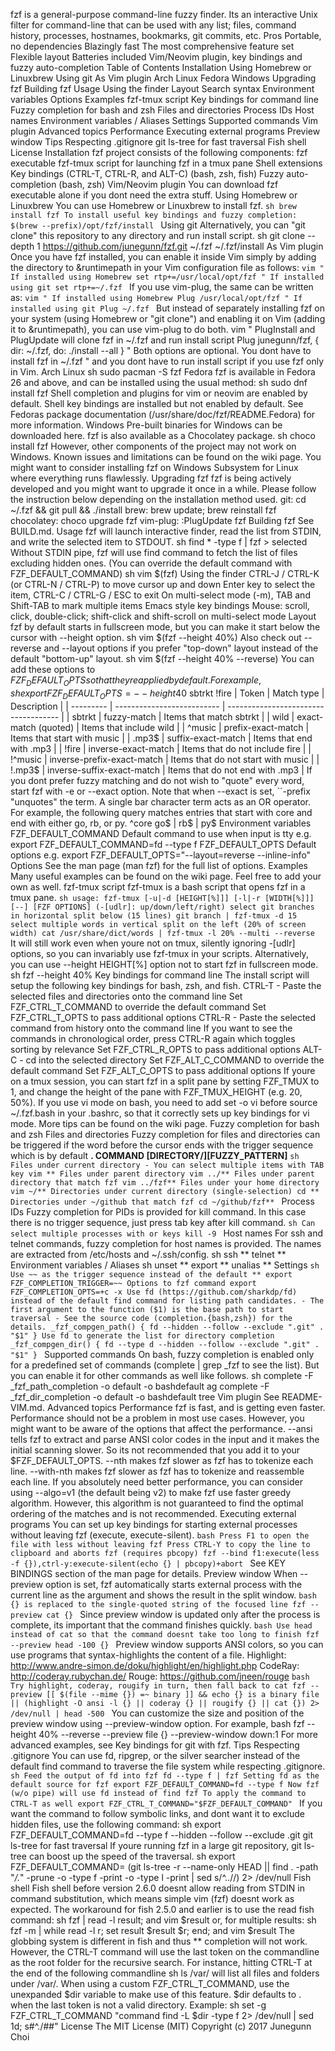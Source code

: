fzf is a general-purpose command-line fuzzy finder. Its an interactive Unix filter for command-line that can be used with any list; files, command history, processes, hostnames, bookmarks, git commits, etc. Pros Portable, no dependencies Blazingly fast The most comprehensive feature set Flexible layout Batteries included Vim/Neovim plugin, key bindings and fuzzy auto-completion Table of Contents Installation Using Homebrew or Linuxbrew Using git As Vim plugin Arch Linux Fedora Windows Upgrading fzf Building fzf Usage Using the finder Layout Search syntax Environment variables Options Examples fzf-tmux script Key bindings for command line Fuzzy completion for bash and zsh Files and directories Process IDs Host names Environment variables / Aliases Settings Supported commands Vim plugin Advanced topics Performance Executing external programs Preview window Tips Respecting .gitignore git ls-tree for fast traversal Fish shell License Installation fzf project consists of the following components: fzf executable fzf-tmux script for launching fzf in a tmux pane Shell extensions Key bindings (CTRL-T, CTRL-R, and ALT-C) (bash, zsh, fish) Fuzzy auto-completion (bash, zsh) Vim/Neovim plugin You can download fzf executable alone if you dont need the extra stuff. Using Homebrew or Linuxbrew You can use Homebrew or Linuxbrew to install fzf. ```sh brew install fzf To install useful key bindings and fuzzy completion: $(brew --prefix)/opt/fzf/install ``` Using git Alternatively, you can "git clone" this repository to any directory and run install script. sh git clone --depth 1 https://github.com/junegunn/fzf.git ~/.fzf ~/.fzf/install As Vim plugin Once you have fzf installed, you can enable it inside Vim simply by adding the directory to &runtimepath in your Vim configuration file as follows: ```vim " If installed using Homebrew set rtp+=/usr/local/opt/fzf " If installed using git set rtp+=~/.fzf ``` If you use vim-plug, the same can be written as: ```vim " If installed using Homebrew Plug /usr/local/opt/fzf " If installed using git Plug ~/.fzf ``` But instead of separately installing fzf on your system (using Homebrew or "git clone") and enabling it on Vim (adding it to &runtimepath), you can use vim-plug to do both. vim " PlugInstall and PlugUpdate will clone fzf in ~/.fzf and run install script Plug junegunn/fzf, { dir: ~/.fzf, do: ./install --all } " Both options are optional. You dont have to install fzf in ~/.fzf " and you dont have to run install script if you use fzf only in Vim. Arch Linux sh sudo pacman -S fzf Fedora fzf is available in Fedora 26 and above, and can be installed using the usual method: sh sudo dnf install fzf Shell completion and plugins for vim or neovim are enabled by default. Shell key bindings are installed but not enabled by default. See Fedoras package documentation (/usr/share/doc/fzf/README.Fedora) for more information. Windows Pre-built binaries for Windows can be downloaded here. fzf is also available as a Chocolatey package. sh choco install fzf However, other components of the project may not work on Windows. Known issues and limitations can be found on the wiki page. You might want to consider installing fzf on Windows Subsystem for Linux where everything runs flawlessly. Upgrading fzf fzf is being actively developed and you might want to upgrade it once in a while. Please follow the instruction below depending on the installation method used. git: cd ~/.fzf && git pull && ./install brew: brew update; brew reinstall fzf chocolatey: choco upgrade fzf vim-plug: :PlugUpdate fzf Building fzf See BUILD.md. Usage fzf will launch interactive finder, read the list from STDIN, and write the selected item to STDOUT. sh find * -type f | fzf > selected Without STDIN pipe, fzf will use find command to fetch the list of files excluding hidden ones. (You can override the default command with FZF_DEFAULT_COMMAND) sh vim $(fzf) Using the finder CTRL-J / CTRL-K (or CTRL-N / CTRL-P) to move cursor up and down Enter key to select the item, CTRL-C / CTRL-G / ESC to exit On multi-select mode (-m), TAB and Shift-TAB to mark multiple items Emacs style key bindings Mouse: scroll, click, double-click; shift-click and shift-scroll on multi-select mode Layout fzf by default starts in fullscreen mode, but you can make it start below the cursor with --height option. sh vim $(fzf --height 40%) Also check out --reverse and --layout options if you prefer "top-down" layout instead of the default "bottom-up" layout. sh vim $(fzf --height 40% --reverse) You can add these options to $FZF_DEFAULT_OPTS so that theyre applied by default. For example, sh export FZF_DEFAULT_OPTS=--height 40% --layout=reverse --border Search syntax Unless otherwise specified, fzf starts in "extended-search mode" where you can type in multiple search terms delimited by spaces. e.g. ^music .mp3$ sbtrkt !fire | Token | Match type | Description | | --------- | -------------------------- | ------------------------------------ | | sbtrkt | fuzzy-match | Items that match sbtrkt | | wild | exact-match (quoted) | Items that include wild | | ^music | prefix-exact-match | Items that start with music | | .mp3$ | suffix-exact-match | Items that end with .mp3 | | !fire | inverse-exact-match | Items that do not include fire | | !^music | inverse-prefix-exact-match | Items that do not start with music | | !.mp3$ | inverse-suffix-exact-match | Items that do not end with .mp3 | If you dont prefer fuzzy matching and do not wish to "quote" every word, start fzf with -e or --exact option. Note that when --exact is set, ``-prefix "unquotes" the term. A single bar character term acts as an OR operator. For example, the following query matches entries that start with core and end with either go, rb, or py. ^core go$ | rb$ | py$ Environment variables FZF_DEFAULT_COMMAND Default command to use when input is tty e.g. export FZF_DEFAULT_COMMAND=fd --type f FZF_DEFAULT_OPTS Default options e.g. export FZF_DEFAULT_OPTS="--layout=reverse --inline-info" Options See the man page (man fzf) for the full list of options. Examples Many useful examples can be found on the wiki page. Feel free to add your own as well. fzf-tmux script fzf-tmux is a bash script that opens fzf in a tmux pane. ```sh usage: fzf-tmux [-u|-d [HEIGHT[%]]] [-l|-r [WIDTH[%]]] [--] [FZF OPTIONS] (-[udlr]: up/down/left/right) select git branches in horizontal split below (15 lines) git branch | fzf-tmux -d 15 select multiple words in vertical split on the left (20% of screen width) cat /usr/share/dict/words | fzf-tmux -l 20% --multi --reverse ``` It will still work even when youre not on tmux, silently ignoring -[udlr] options, so you can invariably use fzf-tmux in your scripts. Alternatively, you can use --height HEIGHT[%] option not to start fzf in fullscreen mode. sh fzf --height 40% Key bindings for command line The install script will setup the following key bindings for bash, zsh, and fish. CTRL-T - Paste the selected files and directories onto the command line Set FZF_CTRL_T_COMMAND to override the default command Set FZF_CTRL_T_OPTS to pass additional options CTRL-R - Paste the selected command from history onto the command line If you want to see the commands in chronological order, press CTRL-R again which toggles sorting by relevance Set FZF_CTRL_R_OPTS to pass additional options ALT-C - cd into the selected directory Set FZF_ALT_C_COMMAND to override the default command Set FZF_ALT_C_OPTS to pass additional options If youre on a tmux session, you can start fzf in a split pane by setting FZF_TMUX to 1, and change the height of the pane with FZF_TMUX_HEIGHT (e.g. 20, 50%). If you use vi mode on bash, you need to add set -o vi before source ~/.fzf.bash in your .bashrc, so that it correctly sets up key bindings for vi mode. More tips can be found on the wiki page. Fuzzy completion for bash and zsh Files and directories Fuzzy completion for files and directories can be triggered if the word before the cursor ends with the trigger sequence which is by default **. COMMAND [DIRECTORY/][FUZZY_PATTERN]**<TAB> ```sh Files under current directory - You can select multiple items with TAB key vim ** Files under parent directory vim ../** Files under parent directory that match fzf vim ../fzf** Files under your home directory vim ~/** Directories under current directory (single-selection) cd ** Directories under ~/github that match fzf cd ~/github/fzf** ``` Process IDs Fuzzy completion for PIDs is provided for kill command. In this case there is no trigger sequence, just press tab key after kill command. ```sh Can select multiple processes with or keys kill -9 ``` Host names For ssh and telnet commands, fuzzy completion for host names is provided. The names are extracted from /etc/hosts and ~/.ssh/config. sh ssh **<TAB> telnet **<TAB> Environment variables / Aliases sh unset **<TAB> export **<TAB> unalias **<TAB> Settings ```sh Use ~~ as the trigger sequence instead of the default ** export FZF_COMPLETION_TRIGGER=~~ Options to fzf command export FZF_COMPLETION_OPTS=+c -x Use fd (https://github.com/sharkdp/fd) instead of the default find command for listing path candidates. - The first argument to the function ($1) is the base path to start traversal - See the source code (completion.{bash,zsh}) for the details. _fzf_compgen_path() { fd --hidden --follow --exclude ".git" . "$1" } Use fd to generate the list for directory completion _fzf_compgen_dir() { fd --type d --hidden --follow --exclude ".git" . "$1" } ``` Supported commands On bash, fuzzy completion is enabled only for a predefined set of commands (complete | grep _fzf to see the list). But you can enable it for other commands as well like follows. sh complete -F _fzf_path_completion -o default -o bashdefault ag complete -F _fzf_dir_completion -o default -o bashdefault tree Vim plugin See README-VIM.md. Advanced topics Performance fzf is fast, and is getting even faster. Performance should not be a problem in most use cases. However, you might want to be aware of the options that affect the performance. --ansi tells fzf to extract and parse ANSI color codes in the input and it makes the initial scanning slower. So its not recommended that you add it to your $FZF_DEFAULT_OPTS. --nth makes fzf slower as fzf has to tokenize each line. --with-nth makes fzf slower as fzf has to tokenize and reassemble each line. If you absolutely need better performance, you can consider using --algo=v1 (the default being v2) to make fzf use faster greedy algorithm. However, this algorithm is not guaranteed to find the optimal ordering of the matches and is not recommended. Executing external programs You can set up key bindings for starting external processes without leaving fzf (execute, execute-silent). ```bash Press F1 to open the file with less without leaving fzf Press CTRL-Y to copy the line to clipboard and aborts fzf (requires pbcopy) fzf --bind f1:execute(less -f {}),ctrl-y:execute-silent(echo {} | pbcopy)+abort ``` See KEY BINDINGS section of the man page for details. Preview window When --preview option is set, fzf automatically starts external process with the current line as the argument and shows the result in the split window. ```bash {} is replaced to the single-quoted string of the focused line fzf --preview cat {} ``` Since preview window is updated only after the process is complete, its important that the command finishes quickly. ```bash Use head instead of cat so that the command doesnt take too long to finish fzf --preview head -100 {} ``` Preview window supports ANSI colors, so you can use programs that syntax-highlights the content of a file. Highlight: http://www.andre-simon.de/doku/highlight/en/highlight.php CodeRay: http://coderay.rubychan.de/ Rouge: https://github.com/jneen/rouge ```bash Try highlight, coderay, rougify in turn, then fall back to cat fzf --preview [[ $(file --mime {}) =~ binary ]] && echo {} is a binary file || (highlight -O ansi -l {} || coderay {} || rougify {} || cat {}) 2> /dev/null | head -500 ``` You can customize the size and position of the preview window using --preview-window option. For example, bash fzf --height 40% --reverse --preview file {} --preview-window down:1 For more advanced examples, see Key bindings for git with fzf. Tips Respecting .gitignore You can use fd, ripgrep, or the silver searcher instead of the default find command to traverse the file system while respecting .gitignore. ```sh Feed the output of fd into fzf fd --type f | fzf Setting fd as the default source for fzf export FZF_DEFAULT_COMMAND=fd --type f Now fzf (w/o pipe) will use fd instead of find fzf To apply the command to CTRL-T as well export FZF_CTRL_T_COMMAND="$FZF_DEFAULT_COMMAND" ``` If you want the command to follow symbolic links, and dont want it to exclude hidden files, use the following command: sh export FZF_DEFAULT_COMMAND=fd --type f --hidden --follow --exclude .git git ls-tree for fast traversal If youre running fzf in a large git repository, git ls-tree can boost up the speed of the traversal. sh export FZF_DEFAULT_COMMAND= (git ls-tree -r --name-only HEAD || find . -path "*/\.*" -prune -o -type f -print -o -type l -print | sed s/^..//) 2> /dev/null Fish shell Fish shell before version 2.6.0 doesnt allow reading from STDIN in command substitution, which means simple vim (fzf) doesnt work as expected. The workaround for fish 2.5.0 and earlier is to use the read fish command: sh fzf | read -l result; and vim $result or, for multiple results: sh fzf -m | while read -l r; set result $result $r; end; and vim $result The globbing system is different in fish and thus ** completion will not work. However, the CTRL-T command will use the last token on the commandline as the root folder for the recursive search. For instance, hitting CTRL-T at the end of the following commandline sh ls /var/ will list all files and folders under /var/. When using a custom FZF_CTRL_T_COMMAND, use the unexpanded $dir variable to make use of this feature. $dir defaults to . when the last token is not a valid directory. Example: sh set -g FZF_CTRL_T_COMMAND "command find -L \$dir -type f 2> /dev/null | sed 1d; s#^\./##" License The MIT License (MIT) Copyright (c) 2017 Junegunn Choi